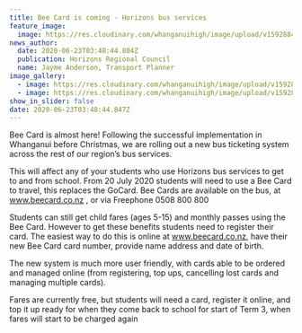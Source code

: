 ```yaml
---
title: Bee Card is coming - Horizons bus services
feature_image:
  image: https://res.cloudinary.com/whanganuihigh/image/upload/v1592884296/News/Bee_card.....jpg
news_author:
  date: 2020-06-23T03:48:44.804Z
  publication: Horizons Regional Council
  name: Jayme Anderson, Transport Planner
image_gallery:
  - image: https://res.cloudinary.com/whanganuihigh/image/upload/v1592884318/News/Bee_Card_image.png
  - image: https://res.cloudinary.com/whanganuihigh/image/upload/v1592884331/News/Bee_Card.jpg
show_in_slider: false
date: 2020-06-23T03:48:44.847Z
---
```

Bee Card is almost here! Following the successful implementation in Whanganui before Christmas, we are rolling out a new bus ticketing system across the rest of our region’s bus services.

This will affect any of your students who use Horizons bus services to get to and from school. From 20 July 2020 students will need to use a Bee Card to travel, this replaces the GoCard. Bee Cards are available on the bus, at www.beecard.co.nz , or via Freephone 0508 800 800 

Students can still get child fares (ages 5-15) and monthly passes using the Bee Card. However to get these benefits students need to register their card. The easiest way to do this is online at www.beecard.co.nz, have their new Bee Card card number, provide name address and date of birth.  

The new system is much more user friendly, with cards able to be ordered and managed online (from registering, top ups, cancelling lost cards and managing multiple cards). 

Fares are currently free, but students will need a card, register it online, and top it up ready for when they come back to school for start of Term 3, when fares will start to be charged again
